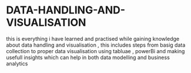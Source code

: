 # DATA-HANDLING-AND-VISUALISATION
this is everything i have learned and practised while gaining knowledge about data handling and visualisation , this includes steps from basig data collection to proper data visualisation using tabluae , powerBi and making usefull insights which can help in both data modelling and business analytics
